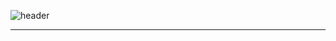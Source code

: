 ![header](https://capsule-render.vercel.app/api?type=venom&color=auto&height=200&text=GITHS&theme=radical&fontSize=90&section=header)
<hr>
